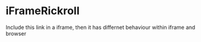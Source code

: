 # iFrameRickroll
Include this link in a iframe, then it has differnet behaviour within iframe and browser
